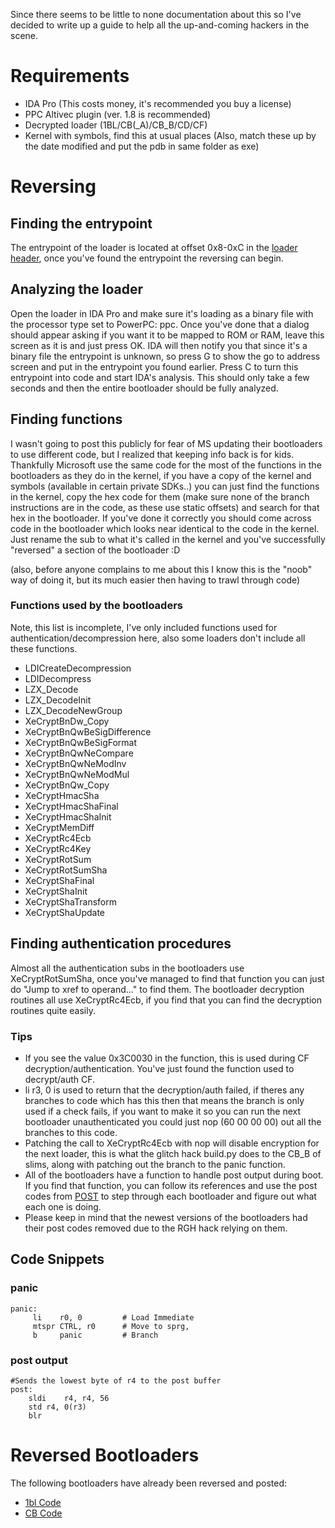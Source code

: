 Since there seems to be little to none documentation about this so I've
decided to write up a guide to help all the up-and-coming hackers in the
scene.

# Requirements

  - IDA Pro (This costs money, it's recommended you buy a license)
  - PPC Altivec plugin (ver. 1.8 is recommended)
  - Decrypted loader (1BL/CB(_A)/CB_B/CD/CF)
  - Kernel with symbols, find this at usual places (Also, match these up
    by the date modified and put the pdb in same folder as exe)

# Reversing

## Finding the entrypoint

The entrypoint of the loader is located at offset 0x8-0xC in the [loader
header](Bootloaders "wikilink"), once you've found the entrypoint the
reversing can begin.

## Analyzing the loader

Open the loader in IDA Pro and make sure it's loading as a binary file
with the processor type set to PowerPC: ppc. Once you've done that a
dialog should appear asking if you want it to be mapped to ROM or RAM,
leave this screen as it is and just press OK.
IDA will then notify you that since it's a binary file the entrypoint is
unknown, so press G to show the go to address screen and put in the
entrypoint you found earlier.
Press C to turn this entrypoint into code and start IDA's analysis. This
should only take a few seconds and then the entire bootloader should be
fully analyzed.

## Finding functions

I wasn't going to post this publicly for fear of MS updating their
bootloaders to use different code, but I realized that keeping info back
is for kids.
Thankfully Microsoft use the same code for the most of the functions in
the bootloaders as they do in the kernel, if you have a copy of the
kernel and symbols (available in certain private SDKs..) you can just
find the functions in the kernel, copy the hex code for them (make sure
none of the branch instructions are in the code, as these use static
offsets) and search for that hex in the bootloader. If you've done it
correctly you should come across code in the bootloader which looks near
identical to the code in the kernel. Just rename the sub to what it's
called in the kernel and you've successfully "reversed" a section of the
bootloader :D

(also, before anyone complains to me about this I know this is the
"noob" way of doing it, but its much easier then having to trawl through
code)

### Functions used by the bootloaders

Note, this list is incomplete, I've only included functions used for
authentication/decompression here, also some loaders don't include all
these functions.

  - LDICreateDecompression
  - LDIDecompress
  - LZX_Decode
  - LZX_DecodeInit
  - LZX_DecodeNewGroup
  - XeCryptBnDw_Copy
  - XeCryptBnQwBeSigDifference
  - XeCryptBnQwBeSigFormat
  - XeCryptBnQwNeCompare
  - XeCryptBnQwNeModInv
  - XeCryptBnQwNeModMul
  - XeCryptBnQw_Copy
  - XeCryptHmacSha
  - XeCryptHmacShaFinal
  - XeCryptHmacShaInit
  - XeCryptMemDiff
  - XeCryptRc4Ecb
  - XeCryptRc4Key
  - XeCryptRotSum
  - XeCryptRotSumSha
  - XeCryptShaFinal
  - XeCryptShaInit
  - XeCryptShaTransform
  - XeCryptShaUpdate

## Finding authentication procedures

Almost all the authentication subs in the bootloaders use
XeCryptRotSumSha, once you've managed to find that function you can just
do "Jump to xref to operand..." to find them. The bootloader decryption
routines all use XeCryptRc4Ecb, if you find that you can find the
decryption routines quite easily.

### Tips

  - If you see the value 0x3C0030 in the function, this is used during
    CF decryption/authentication. You've just found the function used to
    decrypt/auth CF.
  - li r3, 0 is used to return that the decryption/auth failed, if
    theres any branches to code which has this then that means the
    branch is only used if a check fails, if you want to make it so you
    can run the next bootloader unauthenticated you could just nop (60
    00 00 00) out all the branches to this code.
  - Patching the call to XeCryptRc4Ecb with nop will disable encryption
    for the next loader, this is what the glitch hack build.py does to
    the CB_B of slims, along with patching out the branch to the panic
    function.
  - All of the bootloaders have a function to handle post output during
    boot. If you find that function, you can follow its references and
    use the post codes from [POST](POST "wikilink") to step through each
    bootloader and figure out what each one is doing.
  - Please keep in mind that the newest versions of the bootloaders had
    their post codes removed due to the RGH hack relying on them.

## Code Snippets

### panic

    panic:
         li    r0, 0         # Load Immediate
         mtspr CTRL, r0      # Move to sprg,
         b     panic         # Branch

### post output

    #Sends the lowest byte of r4 to the post buffer
    post:
        sldi    r4, r4, 56
        std r4, 0(r3)
        blr

# Reversed Bootloaders

The following bootloaders have already been reversed and posted:

  - [1bl Code](1bl_Code "wikilink")
  - [CB Code](CB_Code "wikilink")